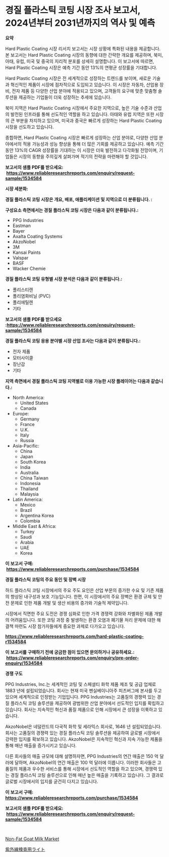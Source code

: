 <p><h1>경질 플라스틱 코팅 시장 조사 보고서, 2024년부터 2031년까지의 역사 및 예측</h1></p><p><strong>요약</strong></p>
<p><p>Hard Plastic Coating 시장 리서치 보고서는 시장 상황에 특화된 내용을 제공합니다. 본 보고서는 Hard Plastic Coating 시장의 동향에 대한 간략한 개요를 제공하며, 북미, 아태, 유럽, 미국 및 중국의 지리적 분포를 상세히 설명합니다. 이 보고서에 따르면, Hard Plastic Coating 시장은 예측 기간 동안 13%의 연평균 성장률을 기대합니다.</p><p>Hard Plastic Coating 시장은 전 세계적으로 성장하는 트렌드를 보이며, 새로운 기술과 혁신적인 제품이 시장에 점차적으로 도입되고 있습니다. 이 시장은 자동차, 산업용 장비, 전자 제품 등 다양한 산업 분야에 적용되고 있으며, 고객들의 요구에 맞춘 맞춤형 솔루션을 제공하는 기업들이 더욱 성장하는 추세에 있습니다.</p><p>북미 지역은 Hard Plastic Coating 시장에서 주요한 지역으로, 높은 기술 수준과 산업의 발전된 인프라를 통해 선도적인 역할을 하고 있습니다. 아태와 유럽 지역은 또한 시장의 큰 부분을 차지하고 있으며, 미국과 중국은 빠르게 성장하는 Hard Plastic Coating 시장을 선도하고 있습니다.</p><p>종합하면, Hard Plastic Coating 시장은 빠르게 성장하는 산업 분야로, 다양한 산업 분야에서의 적용 가능성과 성능 향상을 통해 더 많은 기회를 제공하고 있습니다. 예측 기간 동안 13%의 CAGR 성장률을 기대하는 이 시장은 더욱 발전하고 다각화될 전망이며, 기업들은 시장의 동향을 주의깊게 살펴가며 적기의 전략을 마련해야 할 것입니다.</p></p>
<p><strong>보고서의 샘플 PDF를 받으세요: &nbsp;<a href="https://www.reliableresearchreports.com/enquiry/request-sample/1534584">https://www.reliableresearchreports.com/enquiry/request-sample/1534584</a></strong></p>
<p><strong>시장 세분화:</strong></p>
<p><strong> 경질 플라스틱 코팅 시장은 개요, 배포, 애플리케이션 및 지역으로 더 분류됩니다. :</strong></p>
<p><strong>구성요소 측면에서는 경질 플라스틱 코팅 시장은 다음과 같이 분류됩니다.:</strong></p>
<p><ul><li>PPG Industries</li><li>Eastman</li><li>Bayer</li><li>Axalta Coating Systems</li><li>AkzoNobel</li><li>3M</li><li>Kansai Paints</li><li>Valspar</li><li>BASF</li><li>Wacker Chemie</li></ul></p>
<p><strong> 경질 플라스틱 코팅 유형별 시장 분석은 다음과 같이 분류됩니다.:</strong></p>
<p><ul><li>폴리스티렌</li><li>폴리염화비닐 (PVC)</li><li>폴리에틸렌</li><li>기타</li></ul></p>
<p><strong>보고서의 샘플 PDF를 받으세요 :<a href="https://www.reliableresearchreports.com/enquiry/request-sample/1534584">https://www.reliableresearchreports.com/enquiry/request-sample/1534584</a></strong></p>
<p><strong> 경질 플라스틱 코팅 응용 분야별 시장 산업 조사는 다음과 같이 분류됩니다.:</strong></p>
<p><ul><li>전자 제품</li><li>모터사이클</li><li>장난감</li><li>기타</li></ul></p>
<p><strong>지역 측면에서 경질 플라스틱 코팅 지역별로 이용 가능한 시장 플레이어는 다음과 같습니다.:</strong></p>
<p><ul>
    <li>
        North America:
        <ul>
            <li>United States</li>
            <li>Canada</li>
        </ul>
    </li>
    <li>
        Europe:
        <ul>
            <li>Germany</li>
            <li>France</li>
            <li>U.K.</li>
            <li>Italy</li>
            <li>Russia</li>
        </ul>
    </li>
    <li>
        Asia-Pacific:
        <ul>
            <li>China</li>
            <li>Japan</li>
            <li>South Korea</li>
            <li>India</li>
            <li>Australia</li>
            <li>China Taiwan</li>
            <li>Indonesia</li>
            <li>Thailand</li>
            <li>Malaysia</li>
        </ul>
    </li>
    <li>
        Latin America:
        <ul>
            <li>Mexico</li>
            <li>Brazil</li>
            <li>Argentina Korea</li>
            <li>Colombia</li>
        </ul>
    </li>
    <li>
        Middle East & Africa:
        <ul>
            <li>Turkey</li>
            <li>Saudi</li>
            <li>Arabia</li>
            <li>UAE</li>
            <li>Korea</li>
        </ul>
    </li>
    </ul></p>
<p><strong>이 보고서 구매: &nbsp;<a href="https://www.reliableresearchreports.com/purchase/1534584">https://www.reliableresearchreports.com/purchase/1534584</a></strong></p>
<p><strong>경질 플라스틱 코팅의 주요 동인 및 장벽 시장</strong></p>
<p><p>하드 플라스틱 코팅 시장에서의 주요 주도 요인은 산업 부문의 증가한 수요 및 기존 제품의 향상된 내구성과 보호 기능입니다. 한편, 이 시장에서의 주요 장벽은 환경 규제 및 안전 문제로 인한 제품 개발 및 생산 비용의 증가와 기술적 제약입니다.</p><p>시장에서 직면한 주요 도전은 경쟁 심화로 인한 가격 경쟁력 강화와 차별화된 제품 개발의 어려움입니다. 또한 코팅 과정 중 발생하는 환경 오염과 폐기물 처리 문제에 대한 해결책 마련도 시장 참가자들에게 중요한 과제로 다가오고 있습니다.</p></p>
<p><strong><a href="https://www.reliableresearchreports.com/hard-plastic-coating-r1534584">https://www.reliableresearchreports.com/hard-plastic-coating-r1534584</a></strong></p>
<p><strong>이 보고서를 구매하기 전에 궁금한 점이 있으면 문의하거나 공유하세요.: &nbsp;<a href="https://www.reliableresearchreports.com/enquiry/pre-order-enquiry/1534584">https://www.reliableresearchreports.com/enquiry/pre-order-enquiry/1534584</a></strong></p>
<p><strong>경쟁 구도</strong></p>
<p><p>PPG Industries, Inc.는 세계적인 코팅 및 스페셜티 화학 제품 제조 및 공급 업체로 1883 년에 설립되었습니다. 회사는 현재 미국 펜실베이니아주 피츠버그에 본사를 두고 있으며 세계적으로 인정받는 기업입니다. PPG Industries는 고품질의 경쟁력 있는 경질 플라스틱 코팅 솔루션을 제공하여 광범위한 산업 분야에서 선도적인 입지를 확립하고 있습니다. 회사는 지속적인 혁신과 품질 제품으로 인해 시장에서 큰 성장을 이룩하고 있습니다.</p><p>AkzoNobel은 네덜란드의 다국적 화학 및 세라믹스 회사로, 1646 년 설립되었습니다. 회사는 고품질의 경쟁력 있는 경질 플라스틱 코팅 솔루션을 제공하여 글로벌 시장에서 강력한 입지를 확보하고 있습니다. AkzoNobel은 지속적인 혁신과 지속 가능한 제품을 통해 매년 매출을 증가시키고 있습니다. </p><p>다른 회사들의 매출 규모에 대해 설명하자면, PPG Industries의 연간 매출은 150 억 달러에 달하며, AkzoNobel의 연간 매출은 100 억 달러에 이릅니다. 이러한 회사들은 고품질의 제품과 우수한 서비스를 통해 시장에서 선도적인 역할을 하고 있으며, 경쟁력 있는 경질 플라스틱 코팅 솔루션으로 인해 매년 높은 매출을 기록하고 있습니다. 그 결과로 글로벌 시장에서의 입지를 굳건히 다지고 있습니다.</p></p>
<p><strong>이 보고서 구매: &nbsp; <a href="https://www.reliableresearchreports.com/purchase/1534584">https://www.reliableresearchreports.com/purchase/1534584</a></strong></p>
<p><strong>보고서의 샘플 PDF를 받으세요: &nbsp;<a href="https://www.reliableresearchreports.com/enquiry/request-sample/1534584">https://www.reliableresearchreports.com/enquiry/request-sample/1534584</a></strong><strong></strong></p>
<p>&nbsp;</p>
<p><p><a href="https://github.com/moyahfrancoestellec51j635wcx/Market-Research-Report-List-2/blob/main/non-fat-goat-milk-market.md">Non-Fat Goat Milk Market</a></p><p><a href="https://github.com/lily-u-genius/Market-Research-Report-List-1/blob/main/740939219816.md">紫外線検査用ライト</a></p></p>